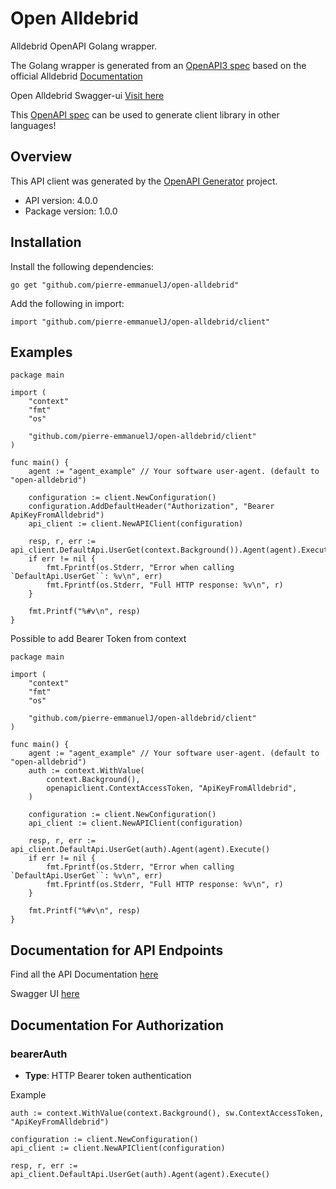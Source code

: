 # Open Alldebrid

Alldebrid OpenAPI Golang wrapper.

The Golang wrapper is generated from an [OpenAPI3 spec](./alldebrid.yaml) based on the official Alldebrid [Documentation](https://docs.alldebrid.com/#general-informations)

Open Alldebrid Swagger-ui [Visit here](https://pierre-emmanuelj.github.io/open-alldebrid/)

This [OpenAPI spec](./alldebrid.yaml) can be used to generate client library in other languages!

## Overview

This API client was generated by the [OpenAPI Generator](https://openapi-generator.tech) project.

- API version: 4.0.0
- Package version: 1.0.0

## Installation

Install the following dependencies:

```shell
go get "github.com/pierre-emmanuelJ/open-alldebrid"
```

Add the following in import:

```golang
import "github.com/pierre-emmanuelJ/open-alldebrid/client"
```

## Examples

```Golang
package main

import (
	"context"
	"fmt"
	"os"

	"github.com/pierre-emmanuelJ/open-alldebrid/client"
)

func main() {
	agent := "agent_example" // Your software user-agent. (default to "open-alldebrid")

	configuration := client.NewConfiguration()
	configuration.AddDefaultHeader("Authorization", "Bearer ApiKeyFromAlldebrid")
	api_client := client.NewAPIClient(configuration)

	resp, r, err := api_client.DefaultApi.UserGet(context.Background()).Agent(agent).Execute()
	if err != nil {
		fmt.Fprintf(os.Stderr, "Error when calling `DefaultApi.UserGet``: %v\n", err)
		fmt.Fprintf(os.Stderr, "Full HTTP response: %v\n", r)
	}

	fmt.Printf("%#v\n", resp)
}
```

Possible to add Bearer Token from context
```Golang
package main

import (
	"context"
	"fmt"
	"os"

	"github.com/pierre-emmanuelJ/open-alldebrid/client"
)

func main() {
	agent := "agent_example" // Your software user-agent. (default to "open-alldebrid")
	auth := context.WithValue(
		context.Background(),
		openapiclient.ContextAccessToken, "ApiKeyFromAlldebrid",
	)

	configuration := client.NewConfiguration()
	api_client := client.NewAPIClient(configuration)

	resp, r, err := api_client.DefaultApi.UserGet(auth).Agent(agent).Execute()
	if err != nil {
		fmt.Fprintf(os.Stderr, "Error when calling `DefaultApi.UserGet``: %v\n", err)
		fmt.Fprintf(os.Stderr, "Full HTTP response: %v\n", r)
	}

	fmt.Printf("%#v\n", resp)
}
```

## Documentation for API Endpoints

Find all the API Documentation [here](./docs/DefaultApi.md)

Swagger UI [here](https://pierre-emmanuelj.github.io/open-alldebrid/)

## Documentation For Authorization

### bearerAuth

- **Type**: HTTP Bearer token authentication

Example

```golang
auth := context.WithValue(context.Background(), sw.ContextAccessToken, "ApiKeyFromAlldebrid")

configuration := client.NewConfiguration()
api_client := client.NewAPIClient(configuration)

resp, r, err := api_client.DefaultApi.UserGet(auth).Agent(agent).Execute()
```
